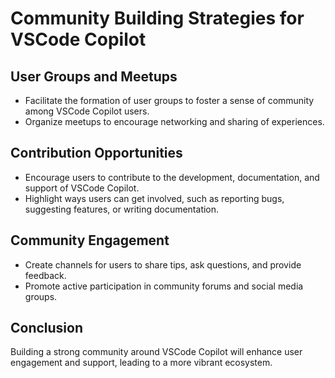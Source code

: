 # Community Building Strategies for VSCode Copilot

## User Groups and Meetups
- Facilitate the formation of user groups to foster a sense of community among VSCode Copilot users.
- Organize meetups to encourage networking and sharing of experiences.

## Contribution Opportunities
- Encourage users to contribute to the development, documentation, and support of VSCode Copilot.
- Highlight ways users can get involved, such as reporting bugs, suggesting features, or writing documentation.

## Community Engagement
- Create channels for users to share tips, ask questions, and provide feedback.
- Promote active participation in community forums and social media groups.

## Conclusion
Building a strong community around VSCode Copilot will enhance user engagement and support, leading to a more vibrant ecosystem.
